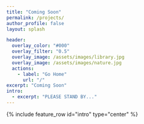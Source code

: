 ```yaml
---
title: "Coming Soon"
permalink: /projects/
author_profile: false
layout: splash

header:
  overlay_color: "#000"
  overlay_filter: "0.5"
  overlay_image: /assets/images/library.jpg
  overlay_image: /assets/images/nature.jpg
  actions:
    - label: "Go Home"
      url: "/"
excerpt: "Coming Soon"
intro:
  - excerpt: "PLEASE STAND BY..."
---
```


{% include feature_row id="intro" type="center" %}